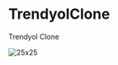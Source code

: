 # TrendyolClone
Trendyol Clone

![25x25](https://github.com/metehn/TrendyolClone/blob/master/trendyol_screen_record.gif)
